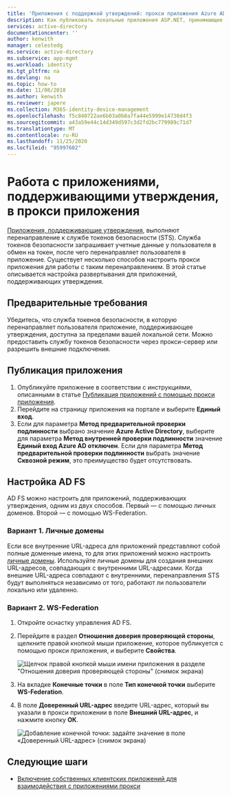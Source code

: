 ```yaml
---
title: 'Приложения с поддержкой утверждений: прокси приложения Azure AD | Документация Майкрософт'
description: Как публиковать локальные приложения ASP.NET, принимающие утверждения ADFS для защиты удаленного доступа пользователей.
services: active-directory
documentationcenter: ''
author: kenwith
manager: celestedg
ms.service: active-directory
ms.subservice: app-mgmt
ms.workload: identity
ms.tgt_pltfrm: na
ms.devlang: na
ms.topic: how-to
ms.date: 11/08/2018
ms.author: kenwith
ms.reviewer: japere
ms.collection: M365-identity-device-management
ms.openlocfilehash: f5c840722ae6b03a0b8a7fa44e5999e14730d4f3
ms.sourcegitcommit: a43a59e44c14d349d597c3d2fd2bc779989c71d7
ms.translationtype: MT
ms.contentlocale: ru-RU
ms.lasthandoff: 11/25/2020
ms.locfileid: "95997602"
---
```

# <a name="working-with-claims-aware-apps-in-application-proxy"></a>Работа с приложениями, поддерживающими утверждения, в прокси приложения
[Приложения, поддерживающие утверждения](/previous-versions/windows/desktop/legacy/bb736227(v=vs.85)), выполняют перенаправление к службе токенов безопасности (STS). Служба токенов безопасности запрашивает учетные данные у пользователя в обмен на токен, после чего перенаправляет пользователя в приложение. Существует несколько способов настроить прокси приложения для работы с таким перенаправлением. В этой статье описывается настройка развертывания для приложений, поддерживающих утверждения. 

## <a name="prerequisites"></a>Предварительные требования
Убедитесь, что служба токенов безопасности, в которую перенаправляет пользователя приложение, поддерживающее утверждения, доступна за пределами вашей локальной сети. Можно предоставить службу токенов безопасности через прокси-сервер или разрешить внешние подключения. 

## <a name="publish-your-application"></a>Публикация приложения

1. Опубликуйте приложение в соответствии с инструкциями, описанными в статье [Публикация приложений с помощью прокси приложения](application-proxy-add-on-premises-application.md).
2. Перейдите на страницу приложения на портале и выберите **Единый вход**.
3. Если для параметра **Метод предварительной проверки подлинности** выбрано значение **Azure Active Directory**, выберите для параметра **Метод внутренней проверки подлинности** значение **Единый вход Azure AD отключен**. Если для параметра **Метод предварительной проверки подлинности** выбрать значение **Сквозной режим**, это преимущество будет отсутствовать.

## <a name="configure-adfs"></a>Настройка AD FS

AD FS можно настроить для приложений, поддерживающих утверждения, одним из двух способов. Первый — с помощью личных доменов. Второй — с помощью WS-Federation. 

### <a name="option-1-custom-domains"></a>Вариант 1. Личные домены

Если все внутренние URL-адреса для приложений представляют собой полные доменные имена, то для этих приложений можно настроить [личные домены](application-proxy-configure-custom-domain.md). Используйте личные домены для создания внешних URL-адресов, совпадающих с внутренними URL-адресами. Когда внешние URL-адреса совпадают с внутренними, перенаправления STS будут выполняться независимо от того, работают ли пользователи локально или удаленно. 

### <a name="option-2-ws-federation"></a>Вариант 2. WS-Federation

1. Откройте оснастку управления AD FS.
2. Перейдите в раздел **Отношения доверия проверяющей стороны**, щелкните правой кнопкой мыши приложение, которое публикуется с помощью прокси приложения, и выберите **Свойства**.  

   ![Щелчок правой кнопкой мыши имени приложения в разделе "Отношения доверия проверяющей стороны" (снимок экрана)](./media/application-proxy-configure-for-claims-aware-applications/appproxyrelyingpartytrust.png)  

3. На вкладке **Конечные точки** в поле **Тип конечной точки** выберите **WS-Federation**.
4. В поле **Доверенный URL-адрес** введите URL-адрес, который вы указали в прокси приложении в поле **Внешний URL-адрес**, и нажмите кнопку **ОК**.  

   ![Добавление конечной точки: задайте значение в поле «Доверенный URL-адрес» (снимок экрана)](./media/application-proxy-configure-for-claims-aware-applications/appproxyendpointtrustedurl.png)  

## <a name="next-steps"></a>Следующие шаги
* [Включение собственных клиентских приложений для взаимодействия с приложениями прокси](application-proxy-configure-native-client-application.md)